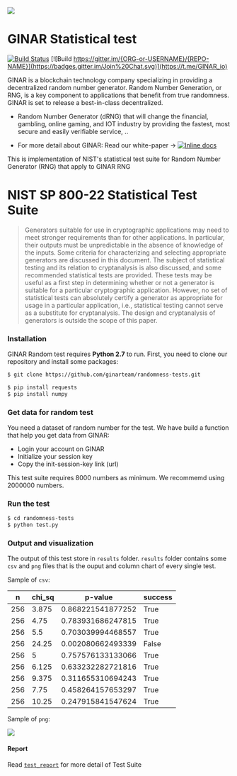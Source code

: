 [![](https://www.ginar.io/wp-content/themes/ginar/assets/img/logo2.svg)](https://ginar.io)
# GINAR Statistical test
[![Build Status](https://travis-ci.org/joemccann/dillinger.svg?branch=master)](https://github.com/ginarteam) [![Build  https://gitter.im/{ORG-or-USERNAME}/{REPO-NAME}](https://badges.gitter.im/Join%20Chat.svg)](https://t.me/GINAR_io) 


GINAR is a blockchain technology company specializing in providing a decentralized random number generator. Random Number Generation, or RNG, is a key component to applications that benefit from true randomness. GINAR is set to release a best-in-class decentralized.
- Random Number Generator (dRNG) that will change the financial, gambling, online gaming, and IOT industry by providing the fastest, most secure and easily verifiable service, ..

- For more detail about GINAR: Read our white-paper -> [![Inline docs](https://camo.githubusercontent.com/77e7cdcf1992654efde98939841b0312445f3e48/68747470733a2f2f696e63682d63692e6f72672f6173736574732f62616467652d6578616d706c652d62373166396538333333313866363666363462336632333837373131333035312e737667)](https://www.ginar.io/whitepaper-v2.0.pdf)

This is implementation of NIST's statistical test suite for Random Number Generator (RNG) that apply to GINAR RNG    

# NIST SP 800-22 Statistical Test Suite

  
> Generators suitable for use in cryptographic applications may need to meet stronger requirements than for other applications.  In particular, their outputs must be unpredictable in the absence of knowledge of the inputs.  Some criteria for characterizing and selecting appropriate generators are discussed in this document.  The subject of statistical testing and its relation to cryptanalysis is also discussed, and some recommended statistical tests are provided.  These tests may be useful as a first step in determining whether or not a generator is suitable for a particular cryptographic application.  However, no set of statistical tests can absolutely certify a generator as appropriate for usage in a particular application, i.e., statistical testing cannot serve as a substitute for cryptanalysis.  The design and cryptanalysis of generators is outside the scope of this paper.



### Installation
GINAR Random test requires  **Python 2.7** to run.
First, you need to clone our repository and install some packages:

```sh
$ git clone https://github.com/ginarteam/randomness-tests.git
```
```sh
$ pip install requests
$ pip install numpy
```
### Get data for random test

You need a dataset of random number for the test. We have build a function that help you get data from GINAR:
- Login your account on GINAR
- Initialize your session key
- Copy the init-session-key link (url)

This test suite requires 8000 numbers as minimum. We recommemd using 2000000 numbers.
### Run the test
```sh
$ cd randomness-tests
$ python test.py
```

### Output and visualization

The output of this test store in `results` folder.
`results` folder contains some `csv` and `png` files that is the ouput and column chart of every single test.

Sample of `csv`:

| n	| chi_sq | p-value | success |
| - | ------ | ------- | ------- |
|256|	3.875|	0.868221541877252|	True|
|256|	4.75|	0.783931686247815|	True|
|256	|5.5|	0.703039994468557|	True|
|256|	24.25|	0.002080662493339|	False|
|256|	5	|0.757576133133066|	True|
|256|	6.125|	0.633232282721816|	True|
|256|	9.375|	0.311655310694243|	True|
|256	|7.75|	0.458264157653297|	True|
|256|	10.25|	0.247915841547624|	True|

Sample of `png`:

![](https://raw.githubusercontent.com/ginarteam/randomness-tests/master/result/01.png)

#### Report
Read [`test_report`](https://github.com/ginarteam/randomness-tests/blob/master/Test_Report.pdf) for more detail of Test Suite
